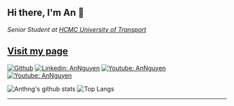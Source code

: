 ## Hi there, I'm An 👋
*Senior Student at [HCMC University of Transport](https://ut.edu.vn/en/)*

## [Visit my page](https://anthng.github.io)

[![Github](https://img.shields.io/badge/-Github-181717?style=flat-square&logo=GitHub&logoColor=white)](https://github.com/anthng) [![Linkedin: AnNguyen](https://img.shields.io/badge/-anthng-blue?style=flat-square&logo=Linkedin&logoColor=white&link=https://www.linkedin.com/in/anthng/)](https://www.linkedin.com/in/anthng/) [![Youtube: AnNguyen](https://img.shields.io/static/v1?label=anthng&message=youtube&color=critical)](https://www.youtube.com/channel/UCtsWad9VKFdDjVP1o3xfVSQ) [![Youtube: AnNguyen](https://img.shields.io/static/v1?label=anthng&message=personal&color=green)](https://anthng.github.io/)

![Anthng's github stats](https://github-readme-stats.vercel.app/api?username=anthng&show_icons=true&hide_border=true)
![Top Langs](https://github-readme-stats.vercel.app/api/top-langs/?username=anthng&langs_count=5&layout=compact&hide=html,css,jupyter%20notebook)
<!--![Top Langs](https://github-readme-stats.vercel.app/api/top-langs/?username=anthng&hide=PHP,jupyter%20notebook,html,css,javascript)-->
<!--[![Visitors](https://visitor-badge.glitch.me/badge?page_id=anthng.visitor-badge)](https://github.com/anthng)-->
----
